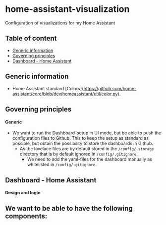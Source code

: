 # home-assistant-visualization

Configuration of visualizations for my Home Assistant

## Table of content

- [Generic information](https://github.com/slittorin/home-assistant-setup#generic-information)
- [Governing principles](https://github.com/slittorin/home-assistant-setup#generic-information)
- [Dashboard - Home Assistant](https://github.com/slittorin/home-assistant-setup#generic-information)

## Generic information

- Home Assistant standard [Colors}(https://github.com/home-assistant/core/blob/dev/homeassistant/util/color.py).

## Governing principles

#### Generic

- We want to run the Dashboard-setup in UI mode, but be able to push the configuration files to Github. This to keep the setup as standard as possible, but obtain the possibility to store the dashboards in Github.
  - As the lovelace files are by default stored in the `/config/.storage` directory that is by default ignored in `/config/.gitignore`.
    - We need to add the yaml-files for the dashboard manually as whitelisted in `/config/.gitignore`.

## Dashboard - Home Assistant

#### Design and logic

We want to be able to have the following components:
- 

